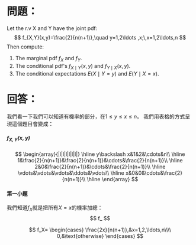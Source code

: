 # 問題：
Let the r.v X and Y have the joint pdf:
$$
f_{X,Y}(x,y)=\frac{2}{n(n+1)},\quad y=1,2\ldots ,x;\,x=1,2\ldots,n
$$
Then compute:
1. The marginal pdf $f_X$ and $f_Y$.
2. The conditional pdf's $f_{X\mid Y}(x,y)$ and $f_{Y\mid X}(x,y)$.
3. The conditional expectations $E(X\mid Y=y)$ and $E(Y\mid X=x)$.
# 回答：
我們看一下我們可以知道有機率的部分，在$1\leq y \leq x \leq n$。
我們用表格的方式呈現這個題目會變成：
##### $f_{X,Y}(x,y)$
$$
\begin{array}{|l|l|l|l|l|l|}
\hline
y\backslash x&1&2&\cdots&n\\
\hline
1&\frac{2}{n(n+1)}&\frac{2}{n(n+1)}&\cdots&\frac{2}{n(n+1)}\\
\hline
2&0&\frac{2}{n(n+1)}&\cdots&\frac{2}{n(n+1)}\\
\hline
\vdots&\vdots&\vdots&\ddots&\vdots\\
\hline
x&0&0&\cdots&\frac{2}{n(n+1)}\\
\hline
\end{array}
$$
#### 第一小題
我們知道$f_X$就是把所有$X=x$的機率加總：
$$
f_
$$

$$
f_X=
\begin{cases}
\frac{2x}{n(n+1)},&x=1,2,\ldots,n\\\\
0,&\text{otherwise}
\end{cases}
$$